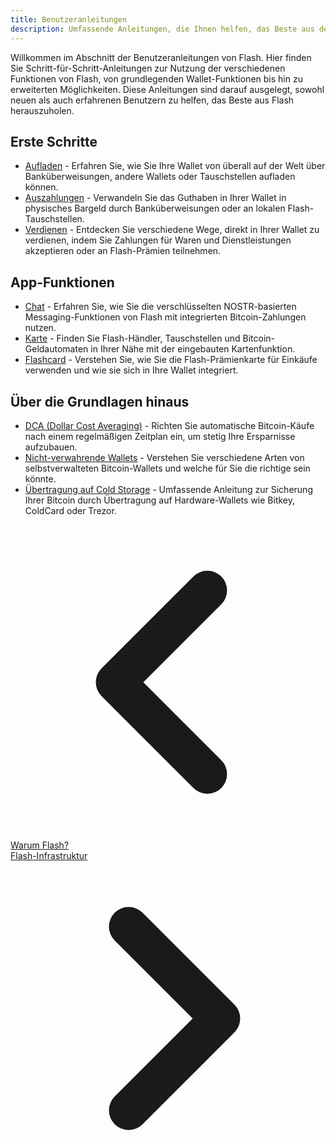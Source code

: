 ```yaml
---
title: Benutzeranleitungen
description: Umfassende Anleitungen, die Ihnen helfen, das Beste aus den Funktionen und Möglichkeiten von Flash herauszuholen.
---
```


Willkommen im Abschnitt der Benutzeranleitungen von Flash. Hier finden Sie Schritt-für-Schritt-Anleitungen zur Nutzung der verschiedenen Funktionen von Flash, von grundlegenden Wallet-Funktionen bis hin zu erweiterten Möglichkeiten. Diese Anleitungen sind darauf ausgelegt, sowohl neuen als auch erfahrenen Benutzern zu helfen, das Beste aus Flash herauszuholen.

## Erste Schritte

-   [Aufladen](guides/get-cash) - Erfahren Sie, wie Sie Ihre Wallet von überall auf der Welt über Banküberweisungen, andere Wallets oder Tauschstellen aufladen können.
-   [Auszahlungen](guides/cash-out) - Verwandeln Sie das Guthaben in Ihrer Wallet in physisches Bargeld durch Banküberweisungen oder an lokalen Flash-Tauschstellen.
-   [Verdienen](guides/earn) - Entdecken Sie verschiedene Wege, direkt in Ihrer Wallet zu verdienen, indem Sie Zahlungen für Waren und Dienstleistungen akzeptieren oder an Flash-Prämien teilnehmen.

## App-Funktionen

<!-- - [Kontakte](guides/contacts) - Wie Sie auf Ihre Kontakte zugreifen, sie hinzufügen und mit ihnen für Nachrichten und Bitcoin-Zahlungen direkt über den Chat-Tab interagieren. -->

-   [Chat](guides/chat) - Erfahren Sie, wie Sie die verschlüsselten NOSTR-basierten Messaging-Funktionen von Flash mit integrierten Bitcoin-Zahlungen nutzen.
-   [Karte](guides/map) - Finden Sie Flash-Händler, Tauschstellen und Bitcoin-Geldautomaten in Ihrer Nähe mit der eingebauten Kartenfunktion.
-   [Flashcard](guides/flashcard) - Verstehen Sie, wie Sie die Flash-Prämienkarte für Einkäufe verwenden und wie sie sich in Ihre Wallet integriert.

## Über die Grundlagen hinaus

-   [DCA (Dollar Cost Averaging)](guides/dca) - Richten Sie automatische Bitcoin-Käufe nach einem regelmäßigen Zeitplan ein, um stetig Ihre Ersparnisse aufzubauen.
-   [Nicht-verwahrende Wallets](guides/non-custodial-wallets) - Verstehen Sie verschiedene Arten von selbstverwalteten Bitcoin-Wallets und welche für Sie die richtige sein könnte.
-   [Übertragung auf Cold Storage](guides/sweep-to-cold-storage) - Umfassende Anleitung zur Sicherung Ihrer Bitcoin durch Übertragung auf Hardware-Wallets wie Bitkey, ColdCard oder Trezor.

<!-- Navigation links -->
<div class="flex justify-between items-center mt-8 pt-4 border-t border-zinc-200 dark:border-zinc-700">
  <div class="w-1/3 text-left">
    <a href="why-flash" class="inline-flex items-center bg-purple-600 hover:bg-purple-700 text-white rounded-md transition-colors px-4 py-2 text-sm font-medium shadow-sm hover:shadow-md">
      <svg xmlns="http://www.w3.org/2000/svg" class="h-6 w-6 mr-2" fill="none" viewBox="0 0 24 24" stroke="currentColor">
        <path stroke-linecap="round" stroke-linejoin="round" stroke-width="3" d="M15 19l-7-7 7-7" />
      </svg>
      Warum Flash?
    </a>
  </div>
  <div class="w-1/3 text-center">
    <!-- Optional center content -->
  </div>
  <div class="w-1/3 text-right">
    <a href="flash-infrastructure" class="inline-flex items-center bg-purple-600 hover:bg-purple-700 text-white rounded-md transition-colors px-4 py-2 text-sm font-medium shadow-sm hover:shadow-md">
      Flash-Infrastruktur
      <svg xmlns="http://www.w3.org/2000/svg" class="h-6 w-6 ml-2" fill="none" viewBox="0 0 24 24" stroke="currentColor">
        <path stroke-linecap="round" stroke-linejoin="round" stroke-width="3" d="M9 5l7 7-7 7" />
      </svg>
    </a>
  </div>
</div>
